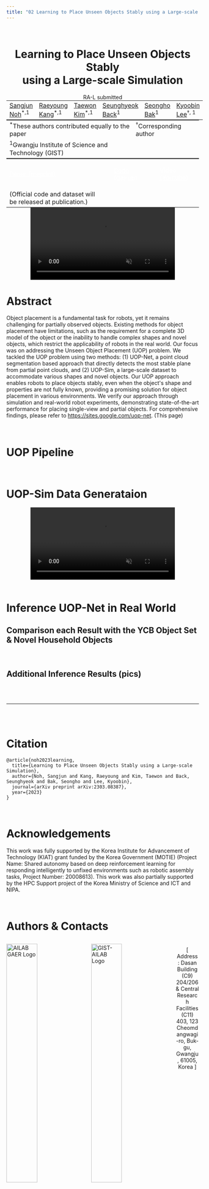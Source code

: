 ```yaml
---
title: "02 Learning to Place Unseen Objects Stably using a Large-scale Simulation"
---
```

<br>

<center>
<h1 style="display: block;">
    Learning to Place Unseen Objects Stably<br>
    using a Large-scale Simulation
</h1>
RA-L submitted <br>
<table style="border: none; display: initial;">
    <tr style="border: none;">
        <td style="border: none;"><a href="mailto:sangjun7@gm.gist.ac.kr">Sangjun Noh</a><sup>*,1</sup></td>
        <td style="border: none;"><a href="mailto:raeyo@gm.gist.ac.kr">Raeyoung Kang</a><sup>*,1</sup></td>
        <td style="border: none;"><a href="mailto:ailab.ktw@gm.gist.ac.kr">Taewon Kim</a><sup>*,1</sup></td>
        <td style="border: none;"><a href="mailto:shback@gm.gist.ac.kr">Seunghyeok Back</a><sup>1</sup></td>
        <td style="border: none;"><a href="mailto:bakseongho@gm.gist.ac.kr">Seongho Bak</a><sup>1</sup></td>
        <td style="border: none;"><a href="mailto:kyoobinlee@gist.ac.kr">Kyoobin Lee</a><sup>†, 1</sup></td>
    </tr>
</table>
<br>
<table style="border: none; display: initial;">
    <tr style="border: none;">
        <td style="border: none;"><sup>*</sup>These authors contributed equally to the paper</td>
        <td style="border: none;"><sup>†</sup>Corresponding author</td>
    </tr>
    <tr style="border: none;">
        <td style="border: none;"><sup>1</sup>Gwangju Institute of Science and Technology (GIST)</td>
    </tr>
</table>
<br>
<table style="border: none; display: initial;">
    <tr style="border: none;">
        <td style="border: none;">
            <a href="https://arxiv.org/abs/2303.08387" style="color: #ffffff">
                <div class="link_button">
                    <i class="bi bi-file-earmark-richtext"></i> Paper (preprint)
                </div>
            </a>
        </td>
        <td style="border: none;"></td> <!-- intervals -->
        <td style="border: none;"></td> <!-- intervals -->
        <td style="border: none; display: initial;">
            <a href="https://github.com/gist-ailab/uop-net" style="color: #ffffff">
                <div class="link_button">
                    <i class="bi bi-github"></i> Code (Github)
                </div>
            </a>
        </td>
        <td style="border: none;"></td> <!-- intervals -->
        <td style="border: none;"></td> <!-- intervals -->
        <td style="border: none;">
            <a href="https://www.youtube.com/watch?v=08F4jxSEL7A" style="color: #ffffff">
                <div class="link_button">
                    <i class="bi bi-youtube"></i> Video (Youtube)
                </div>
            </a>
        </td>
        <tr style="border: none;">
            <td style="border: none;">(Official code and dataset will be released at publication.)</td>
        </tr>
    </tr>
</table>
<br>
<video width="75%" controls autoplay muted loop>
    <source src="./assets/20230901_Home-DataGeneration_01.mp4" type="video/mp4">                       <!-- TODO: add presentation video -->
    Your browser does not support the video tag.
</video> 
</center>

# Abstract

Object placement is a fundamental task for robots, yet it remains challenging for partially observed objects. Existing methods for object placement have limitations, such as the requirement for a complete 3D model of the object or the inability to handle complex shapes and novel objects, which restrict the applicability of robots in the real world. Our focus was on addressing the Unseen Object Placement (UOP) problem. We tackled the UOP problem using two methods: (1) UOP-Net, a point cloud segmentation based approach that directly detects the most stable plane from partial point clouds, and (2) UOP-Sim, a large-scale dataset to accommodate various shapes and novel objects. Our UOP approach enables robots to place objects stably, even when the object's shape and properties are not fully known, providing a promising solution for object placement in various environments. We verify our approach through simulation and real-world robot experiments, demonstrating state-of-the-art performance for placing single-view and partial objects. For comprehensive findings, please refer to https://sites.google.com/uop-net. (This page)

<br>

# UOP Pipeline

<!-- TODO: add image -->

<br>

# UOP-Sim Data Generataion

<center>
    <video width="75%" autoplay muted loop>
        <source src="./assets/20230901_Home-DataGeneration_01.mp4" type="video/mp4">
        Your browser does not support the video tag.
    </video> 
</center>

<br>

# Inference UOP-Net in Real World

## Comparison each Result with the YCB Object Set & Novel Household Objects

<!-- TODO: add gif image -->

<br>

## Additional Inference Results (pics)

<!-- TODO: add pic image -->

<br>
<br>
<!-- <hr style="border: solid 1px #c80000;"> -->
<hr style="#c80000;">
<br>
<br>

# Citation

```
@article{noh2023learning,
  title={Learning to Place Unseen Objects Stably using a Large-scale Simulation},
  author={Noh, Sangjun and Kang, Raeyoung and Kim, Taewon and Back, Seunghyeok and Bak, Seongho and Lee, Kyoobin},
  journal={arXiv preprint arXiv:2303.08387},
  year={2023}
}
```

<br>

# Acknowledgements

This work was fully supported by the Korea Institute for Advancement of Technology (KIAT) grant funded by the Korea Government (MOTIE) (Project Name: Shared autonomy based on deep reinforcement learning for responding intelligently to unfixed environments such as robotic assembly tasks, Project Number: 20008613).
This work was also partially supported by the HPC Support project of the Korea Ministry of Science and ICT and NIPA.

<br>

# Authors & Contacts

<!-- TODO: add image -->
<img src="./assets/~.png" alt="AILAB GAER Logo" style="float: left; margin: 10px 20px 10px 0px;" width="40%"/>
<img src="./assets/~.png" alt="GIST-AILAB Logo" style="float: left; margin: 10px 20px 10px 0px;" width="40%"/>

<br>

<center>
[ Address : Dasan Building (C9) 204/206 & Central Research Facilities (C11) 403, 123 Cheomdangwagi-ro, Buk-gu, Gwangju, 61005, Korea ]
</center>